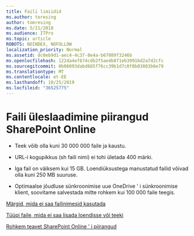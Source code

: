 ```yaml
---
title: Faili limiidid
ms.author: toresing
author: tomresing
ms.date: 5/21/2018
ms.audience: ITPro
ms.topic: article
ROBOTS: NOINDEX, NOFOLLOW
localization_priority: Normal
ms.assetid: dc0eb9d1-aec4-4c37-8e4a-b67089f3246b
ms.openlocfilehash: 122da4ef674cdb2f5ae4b8f1eb3991bd2a7d2cfc
ms.sourcegitcommit: 0b06093dabd685f76cc39b1d7c0f8b03883b6e79
ms.translationtype: MT
ms.contentlocale: et-EE
ms.lasthandoff: 10/25/2019
ms.locfileid: "36525775"
---
```

# <a name="file-upload-limits-in-sharepoint-online"></a>Faili üleslaadimine piirangud SharePoint Online

- Teek võib olla kuni 30 000 000 faile ja kaustu.
    
- URL-i kogupikkus (sh faili nimi) ei tohi ületada 400 märki.
    
- Iga fail on väiksem kui 15 GB. Loendiüksustega manustatud failid võivad olla kuni 250 MB suuruse.
    
- Optimaalse jõudluse sünkroonimise uue OneDrive ' i sünkroonimise klient, soovitame salvestada mitte rohkem kui 100 000 faile teegis. 
    
[Märgid, mida ei saa failinimesid kasutada](https://go.microsoft.com/fwlink/?linkid=866430)
  
[Tüüpi faile, mida ei saa lisada loendisse või teeki](https://go.microsoft.com/fwlink/?linkid=273757)
  
[Rohkem teavet SharePoint Online ' i piirangud](https://go.microsoft.com/fwlink/?linkid=271273)
  

